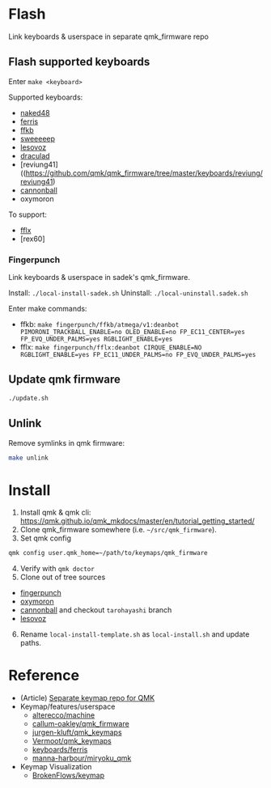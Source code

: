 # Flash

Link keyboards & userspace in separate qmk_firmware repo

## Flash supported keyboards

Enter `make <keyboard>`

Supported keyboards:

- [naked48](https://github.com/qmk/qmk_firmware/tree/master/keyboards/naked48)
- [ferris](https://github.com/qmk/qmk_firmware/tree/master/keyboards/ferris)
- [ffkb](https://github.com/sadekbaroudi/qmk_firmware/tree/master/keyboards/fingerpunch/ffkb)
- [sweeeeep](https://github.com/sadekbaroudi/qmk_firmware/tree/master/keyboards/fingerpunch/sweeeeep)
- [lesovoz](https://github.com/Tsquash/vial-qmk/tree/lesovoz/keyboards/lesovoz)
- [draculad](https://github.com/qmk/qmk_firmware/tree/master/keyboards/draculad)
- [reviung41]((https://github.com/qmk/qmk_firmware/tree/master/keyboards/reviung/reviung41)
- [cannonball](https://github.com/Taro-Hayashi/qmk_firmware/tree/tarohayashi/keyboards/tarohayashi/cannonball)
- oxymoron

To support:
- [fflx](https://github.com/sadekbaroudi/qmk_firmware/tree/master/keyboards/fingerpunch/fflx)
- [rex60]

### Fingerpunch

Link keyboards & userspace in sadek's qmk_firmware.

Install: `./local-install-sadek.sh`
Uninstall: `./local-uninstall.sadek.sh`

Enter make commands:

- ffkb: `make fingerpunch/ffkb/atmega/v1:deanbot PIMORONI_TRACKBALL_ENABLE=no OLED_ENABLE=no FP_EC11_CENTER=yes FP_EVQ_UNDER_PALMS=yes RGBLIGHT_ENABLE=yes`
- fflx: `make fingerpunch/fflx:deanbot CIRQUE_ENABLE=NO RGBLIGHT_ENABLE=yes FP_EC11_UNDER_PALMS=no FP_EVQ_UNDER_PALMS=yes`

## Update qmk firmware

```sh
./update.sh
```

## Unlink

Remove symlinks in qmk firmware:

```sh
make unlink
```

# Install

1. Install qmk & qmk cli: https://qmk.github.io/qmk_mkdocs/master/en/tutorial_getting_started/
2. Clone qmk_firmware somewhere (i.e. `~/src/qmk_firmware`).
3. Set qmk config
  ```sh
  qmk config user.qmk_home=~/path/to/keymaps/qmk_firmware
  ```
4. Verify with `qmk doctor`
5. Clone out of tree sources 
  - [fingerpunch](https://github.com/sadekbaroudi/qmk_firmware)
  - [oxymoron](https://github.com/deanbot/oxymoron)
  - [cannonball](https://github.com/Taro-Hayashi/qmk_firmware) and checkout `tarohayashi` branch
  - [lesovoz](https://github.com/deanbot/lesovoz)
6. Rename `local-install-template.sh` as `local-install.sh` and update paths.

# Reference

- (Article) [Separate keymap repo for QMK](https://medium.com/@patrick.elmquist/separate-keymap-repo-for-qmk-136ff5a419bd)
- Keymap/features/userspace
  - [alterecco/machine](https://github.com/alterecco/machine/tree/main/qmk)
  - [callum-oakley/qmk_firmware](https://github.com/callum-oakley/qmk_firmware/tree/master/users/callum)
  - [jurgen-kluft/qmk_keymaps](https://github.com/jurgen-kluft/qmk-keyboards/tree/master/kyria/keymaps/jurgen-kluft)
  - [Vermoot/qmk_keymaps](https://github.com/Vermoot/qmk_keymaps/blob/master/kyria/keymaps/Vermoot/)
  - [keyboards/ferris](https://github.com/qmk/qmk_firmware/tree/master/keyboards/ferris/keymaps/default)
  - [manna-harbour/miryoku_qmk](https://github.com/manna-harbour/miryoku_qmk/tree/miryoku/users/manna-harbour_miryoku)
- Keymap Visualization
  - [BrokenFlows/keymap](https://github.com/BrokenFlows/keymap)